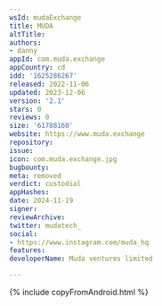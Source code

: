 ```yaml
---
wsId: mudaExchange
title: MUDA
altTitle: 
authors:
- danny
appId: com.muda.exchange
appCountry: cd
idd: '1625286267'
released: 2022-11-06
updated: 2023-12-06
version: '2.1'
stars: 0
reviews: 0
size: '61788160'
website: https://www.muda.exchange
repository: 
issue: 
icon: com.muda.exchange.jpg
bugbounty: 
meta: removed
verdict: custodial
appHashes: 
date: 2024-11-19
signer: 
reviewArchive: 
twitter: mudatech_
social:
- https://www.instagram.com/muda_hq
features: 
developerName: Muda ventures limited

---
```


{% include copyFromAndroid.html %}
